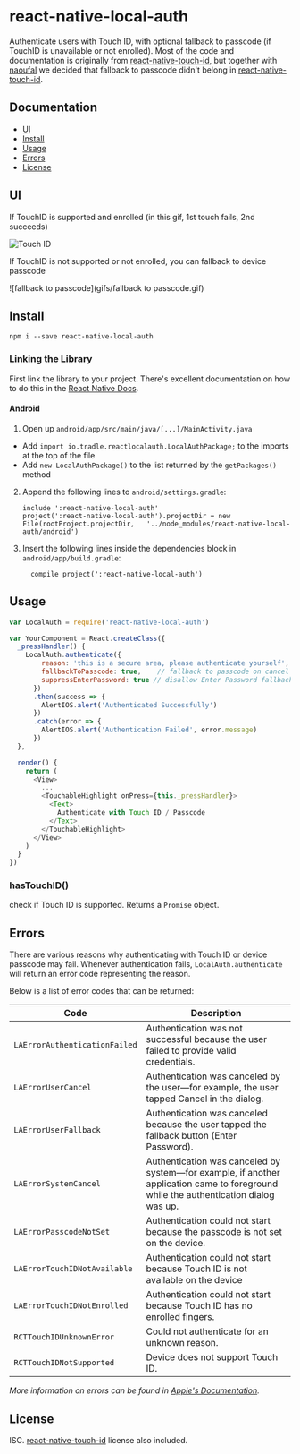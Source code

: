 # react-native-local-auth

Authenticate users with Touch ID, with optional fallback to passcode (if TouchID is unavailable or not enrolled). Most of the code and documentation is originally from [react-native-touch-id](https://github.com/naoufal/react-native-touch-id), but together with [naoufal](https://github.com/naoufal) we decided that fallback to passcode didn't belong in [react-native-touch-id](https://github.com/naoufal/react-native-touch-id).

## Documentation
- [UI](https://github.com/tradle/react-native-local-auth#ui)
- [Install](https://github.com/tradle/react-native-local-auth#install)
- [Usage](https://github.com/tradle/react-native-local-auth#usage)
- [Errors](https://github.com/tradle/react-native-local-auth#errors)
- [License](https://github.com/tradle/react-native-local-auth#license)

## UI

If TouchID is supported and enrolled (in this gif, 1st touch fails, 2nd succeeds)

![Touch ID](gifs/touchID.gif)

If TouchID is not supported or not enrolled, you can fallback to device passcode

![fallback to passcode](gifs/fallback to passcode.gif)

## Install
```shell
npm i --save react-native-local-auth
```

### Linking the Library
First link the library to your project.  There's excellent documentation on how to do this in the [React Native Docs](http://facebook.github.io/react-native/docs/linking-libraries-ios.html#content).

#### Android

1. Open up `android/app/src/main/java/[...]/MainActivity.java`
  - Add `import io.tradle.reactlocalauth.LocalAuthPackage;` to the imports at the top of the file
  - Add `new LocalAuthPackage()` to the list returned by the `getPackages()` method
2. Append the following lines to `android/settings.gradle`:
    ```
    include ':react-native-local-auth'
    project(':react-native-local-auth').projectDir = new File(rootProject.projectDir,   '../node_modules/react-native-local-auth/android')
    ```
3. Insert the following lines inside the dependencies block in `android/app/build.gradle`:
    ```
      compile project(':react-native-local-auth')
    ```

## Usage

```js
var LocalAuth = require('react-native-local-auth')

var YourComponent = React.createClass({
  _pressHandler() {
    LocalAuth.authenticate({
        reason: 'this is a secure area, please authenticate yourself',
        fallbackToPasscode: true,    // fallback to passcode on cancel
        suppressEnterPassword: true // disallow Enter Password fallback
      })
      .then(success => {
        AlertIOS.alert('Authenticated Successfully')
      })
      .catch(error => {
        AlertIOS.alert('Authentication Failed', error.message)
      })
  },

  render() {
    return (
      <View>
        ...
        <TouchableHighlight onPress={this._pressHandler}>
          <Text>
            Authenticate with Touch ID / Passcode
          </Text>
        </TouchableHighlight>
      </View>
    )
  }
})
```

### hasTouchID()
check if Touch ID is supported.
Returns a `Promise` object.

## Errors
There are various reasons why authenticating with Touch ID or device passcode may fail.  Whenever authentication fails, `LocalAuth.authenticate` will return an error code representing the reason.

Below is a list of error codes that can be returned:

| Code | Description |
|---|---|
| `LAErrorAuthenticationFailed` | Authentication was not successful because the user failed to provide valid credentials. |
| `LAErrorUserCancel` | Authentication was canceled by the user—for example, the user tapped Cancel in the dialog. |
| `LAErrorUserFallback` | Authentication was canceled because the user tapped the fallback button (Enter Password). |
| `LAErrorSystemCancel` | Authentication was canceled by system—for example, if another application came to foreground while the authentication dialog was up. |
| `LAErrorPasscodeNotSet` | Authentication could not start because the passcode is not set on the device. |
| `LAErrorTouchIDNotAvailable` | Authentication could not start because Touch ID is not available on the device |
| `LAErrorTouchIDNotEnrolled` | Authentication could not start because Touch ID has no enrolled fingers. |
| `RCTTouchIDUnknownError` | Could not authenticate for an unknown reason. |
| `RCTTouchIDNotSupported` | Device does not support Touch ID. |

_More information on errors can be found in [Apple's Documentation](https://developer.apple.com/library/prerelease/ios/documentation/LocalAuthentication/Reference/LAContext_Class/index.html#//apple_ref/c/tdef/LAError)._

## License

ISC. [react-native-touch-id](https://github.com/naoufal/react-native-touch-id) license also included.
